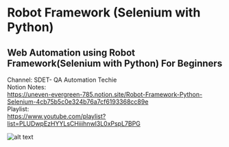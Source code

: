 # Robot Framework (Selenium with Python)
## Web Automation using Robot Framework(Selenium with Python) For Beginners
Channel: SDET- QA Automation Techie  
Notion Notes:  
https://uneven-evergreen-785.notion.site/Robot-Framework-Python-Selenium-4cb75b5c0e324b76a7cf6193368cc89e  
Playlist:  
https://www.youtube.com/playlist?list=PLUDwpEzHYYLsCHiiihnwl3L0xPspL7BPG

![alt text](https://i.ytimg.com/vi/UbYxkUq0Hec/hqdefault.jpg?sqp=-oaymwEXCNACELwBSFryq4qpAwkIARUAAIhCGAE=&rs=AOn4CLAjMv56YG-fEaD0PYQ1s2TFKSnKEQ)